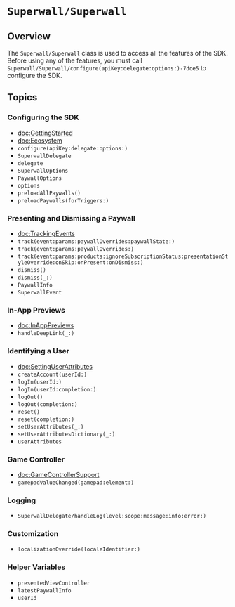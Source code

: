 # ``Superwall/Superwall``

## Overview

The ``Superwall/Superwall`` class is used to access all the features of the SDK. Before using any of the features, you must call ``Superwall/Superwall/configure(apiKey:delegate:options:)-7doe5`` to configure the SDK.

## Topics

### Configuring the SDK

- <doc:GettingStarted>
- <doc:Ecosystem>
- ``configure(apiKey:delegate:options:)``
- ``SuperwallDelegate``
- ``delegate``
- ``SuperwallOptions``
- ``PaywallOptions``
- ``options``
- ``preloadAllPaywalls()``
- ``preloadPaywalls(forTriggers:)``

### Presenting and Dismissing a Paywall

- <doc:TrackingEvents>
- ``track(event:params:paywallOverrides:paywallState:)``
- ``track(event:params:paywallOverrides:)``
- ``track(event:params:products:ignoreSubscriptionStatus:presentationStyleOverride:onSkip:onPresent:onDismiss:)``
- ``dismiss()``
- ``dismiss(_:)``
- ``PaywallInfo``
- ``SuperwallEvent``

### In-App Previews

- <doc:InAppPreviews>
- ``handleDeepLink(_:)``

### Identifying a User

- <doc:SettingUserAttributes>
- ``createAccount(userId:)``
- ``logIn(userId:)``
- ``logIn(userId:completion:)``
- ``logOut()``
- ``logOut(completion:)``
- ``reset()``
- ``reset(completion:)``
- ``setUserAttributes(_:)``
- ``setUserAttributesDictionary(_:)``
- ``userAttributes``

### Game Controller

- <doc:GameControllerSupport>
- ``gamepadValueChanged(gamepad:element:)``

### Logging

- ``SuperwallDelegate/handleLog(level:scope:message:info:error:)``

### Customization

- ``localizationOverride(localeIdentifier:)``

### Helper Variables
- ``presentedViewController``
- ``latestPaywallInfo``
- ``userId``
